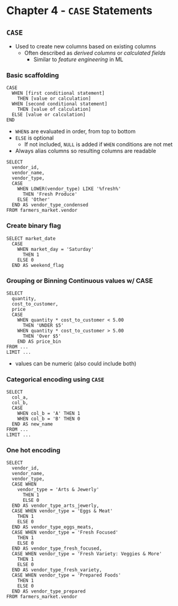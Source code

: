 # Chapter 4 - `CASE` Statements 

## `CASE`

* Used to create new columns based on existing columns 
    * Often described as *derived columns* or *calculated fields*
        * Similar to *feature engineering* in ML

### Basic scaffolding 

```
CASE 
  WHEN [first conditional statement]
    THEN [value or calculation]
  WHEN [second conditional statement]
    THEN [value of calculation]
  ELSE [value or calculation]
END
```

* `WHEN`s are evaluated in order, from top to bottom
* `ELSE` is optional 
    * If not included, `NULL` is added if `WHEN` conditions are not met 
* Always alias columns so resulting columns are readable 

```
SELECT 
  vendor_id, 
  vendor_name,
  vendor_type, 
  CASE 
    WHEN LOWER(vendor_type) LIKE '%fresh%'
      THEN 'Fresh Produce'
    ELSE 'Other'
  END AS vendor_type_condensed
FROM farmers_market.vendor
```

### Create binary flag 

```
SELECT market_date
  CASE 
    WHEN market_day = 'Saturday'
      THEN 1 
    ELSE 0
  END AS weekend_flag 
```

### Grouping or Binning Continuous values w/ CASE 

```
SELECT 
  quantity,
  cost_to_customer,
  price 
  CASE 
    WHEN quantity * cost_to_customer < 5.00
      THEN 'UNDER $5'
    WHEN quantity * cost_to_customer > 5.00 
      THEN 'Over $5'
    END AS price_bin
FROM ...
LIMIT ...
```
* values can be numeric (also could include both)

### Categorical encoding using `CASE`

```
SELECT 
  col_a,
  col_b,
  CASE 
    WHEN col_b = 'A' THEN 1 
    WHEN col_b = 'B' THEN 0
  END AS new_name
FROM ...
LIMIT ...
```

### One hot encoding 

```
SELECT 
  vendor_id, 
  vendor_name,
  vendor_type,
  CASE WHEN 
    vendor_type = 'Arts & Jewerly' 
      THEN 1
      ELSE 0
  END AS vendor_type_arts_jewerly,
  CASE WHEN vendor_type = 'Eggs & Meat'
    THEN 1
    ELSE 0
  END AS vendor_type_eggs_meats,
  CASE WHEN vendor_type = 'Fresh Focused'
    THEN 1 
    ELSE 0
  END AS vendor_type_fresh_focused, 
  CASE WHEN vendor_type = 'Fresh Variety: Veggies & More'
    THEN 1 
    ELSE 0
  END AS vendor_type_fresh_variety,
  CASE WHEN vendor_type = 'Prepared Foods'
    THEN 1
    ELSE 0
  END AS vendor_type_prepared
FROM farmers_market.vendor
```
